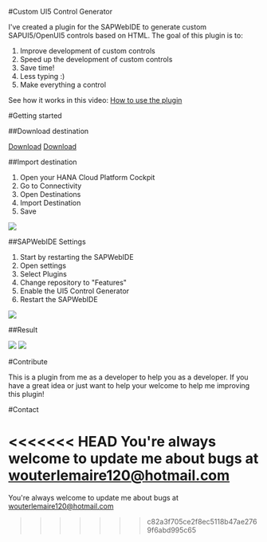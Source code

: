 #Custom UI5 Control Generator

I've created a plugin for the SAPWebIDE to generate custom SAPUI5/OpenUI5 controls based on HTML. The goal of this plugin is to:
1. Improve development of custom controls
2. Speed up the development of custom controls
3. Save time! 
4. Less typing :)
5. Make everything a control

See how it works in this video: <a href="https://youtu.be/9FdPw-26fSg" target="_blank">How to use the plugin</a>



#Getting started

##Download destination

<a href="https://raw.githubusercontent.com/lemaiwo/CustomControlGenerator/master/resources/FeatureUI5ControlGenerator" target="_blank">Download</a>
<a href="https://github.com/lemaiwo/CustomControlGenerator/blob/master/resources/FeatureUI5ControlGenerator"  target="_blank">Download</a>

##Import destination

1. Open your HANA Cloud Platform Cockpit
2. Go to Connectivity
3. Open Destinations
4. Import Destination
5. Save
 
<img src="https://github.com/lemaiwo/CustomControlGenerator/blob/master/resources/import.png"/>

##SAPWebIDE Settings

1. Start by restarting the SAPWebIDE
2. Open settings
3. Select Plugins
4. Change repository to "Features"
5. Enable the UI5 Control Generator
6. Restart the SAPWebIDE

<img src="https://github.com/lemaiwo/CustomControlGenerator/blob/master/resources/settings.png"/>

##Result

<img src="https://github.com/lemaiwo/CustomControlGenerator/blob/master/resources/result.png"/>

<img src="https://github.com/lemaiwo/CustomControlGenerator/blob/master/resources/result.png"/>

#Contribute

This is a plugin from me as a developer to help you as a developer. If you have a great idea or just want to help your welcome to help me improving this plugin!

#Contact

<<<<<<< HEAD
You're always welcome to update me about bugs at wouterlemaire120@hotmail.com
=======
You're always welcome to update me about bugs at wouterlemaire120@hotmail.com
>>>>>>> c82a3f705ce2f8ec5118b47ae2769f6abd995c65